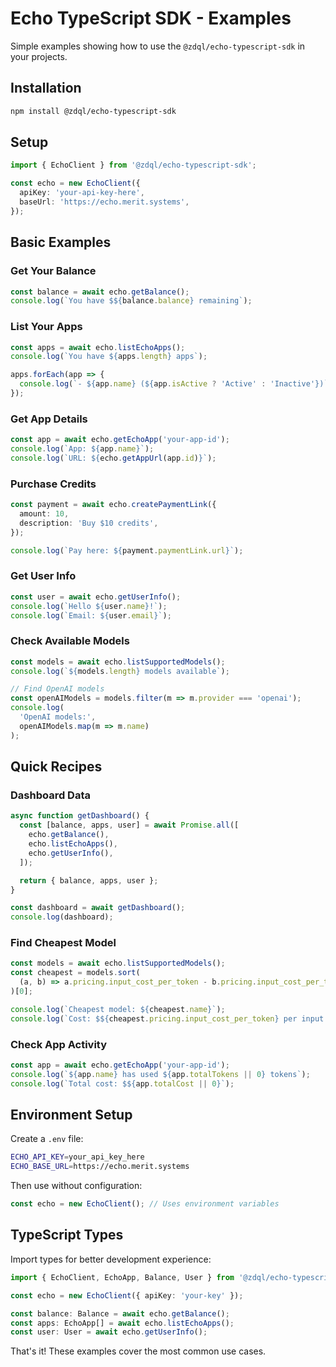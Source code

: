 # Echo TypeScript SDK - Examples

Simple examples showing how to use the `@zdql/echo-typescript-sdk` in your projects.

## Installation

```bash
npm install @zdql/echo-typescript-sdk
```

## Setup

```typescript
import { EchoClient } from '@zdql/echo-typescript-sdk';

const echo = new EchoClient({
  apiKey: 'your-api-key-here',
  baseUrl: 'https://echo.merit.systems',
});
```

## Basic Examples

### Get Your Balance

```typescript
const balance = await echo.getBalance();
console.log(`You have $${balance.balance} remaining`);
```

### List Your Apps

```typescript
const apps = await echo.listEchoApps();
console.log(`You have ${apps.length} apps`);

apps.forEach(app => {
  console.log(`- ${app.name} (${app.isActive ? 'Active' : 'Inactive'})`);
});
```

### Get App Details

```typescript
const app = await echo.getEchoApp('your-app-id');
console.log(`App: ${app.name}`);
console.log(`URL: ${echo.getAppUrl(app.id)}`);
```

### Purchase Credits

```typescript
const payment = await echo.createPaymentLink({
  amount: 10,
  description: 'Buy $10 credits',
});

console.log(`Pay here: ${payment.paymentLink.url}`);
```

### Get User Info

```typescript
const user = await echo.getUserInfo();
console.log(`Hello ${user.name}!`);
console.log(`Email: ${user.email}`);
```

### Check Available Models

```typescript
const models = await echo.listSupportedModels();
console.log(`${models.length} models available`);

// Find OpenAI models
const openAIModels = models.filter(m => m.provider === 'openai');
console.log(
  'OpenAI models:',
  openAIModels.map(m => m.name)
);
```

## Quick Recipes

### Dashboard Data

```typescript
async function getDashboard() {
  const [balance, apps, user] = await Promise.all([
    echo.getBalance(),
    echo.listEchoApps(),
    echo.getUserInfo(),
  ]);

  return { balance, apps, user };
}

const dashboard = await getDashboard();
console.log(dashboard);
```

### Find Cheapest Model

```typescript
const models = await echo.listSupportedModels();
const cheapest = models.sort(
  (a, b) => a.pricing.input_cost_per_token - b.pricing.input_cost_per_token
)[0];

console.log(`Cheapest model: ${cheapest.name}`);
console.log(`Cost: $${cheapest.pricing.input_cost_per_token} per input token`);
```

### Check App Activity

```typescript
const app = await echo.getEchoApp('your-app-id');
console.log(`${app.name} has used ${app.totalTokens || 0} tokens`);
console.log(`Total cost: $${app.totalCost || 0}`);
```

## Environment Setup

Create a `.env` file:

```bash
ECHO_API_KEY=your_api_key_here
ECHO_BASE_URL=https://echo.merit.systems
```

Then use without configuration:

```typescript
const echo = new EchoClient(); // Uses environment variables
```

## TypeScript Types

Import types for better development experience:

```typescript
import { EchoClient, EchoApp, Balance, User } from '@zdql/echo-typescript-sdk';

const echo = new EchoClient({ apiKey: 'your-key' });

const balance: Balance = await echo.getBalance();
const apps: EchoApp[] = await echo.listEchoApps();
const user: User = await echo.getUserInfo();
```

That's it! These examples cover the most common use cases.
